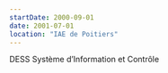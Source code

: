 ```yaml
---
startDate: 2000-09-01
date: 2001-07-01
location: "IAE de Poitiers"
---
```


DESS Système d’Information et Contrôle